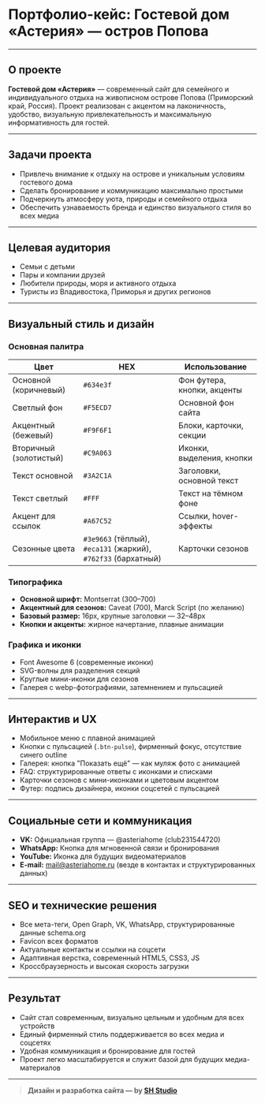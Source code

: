 # Портфолио-кейс: Гостевой дом «Астерия» — остров Попова

---

## О проекте

**Гостевой дом «Астерия»** — современный сайт для семейного и индивидуального отдыха на живописном острове Попова (Приморский край, Россия). Проект реализован с акцентом на лаконичность, удобство, визуальную привлекательность и максимальную информативность для гостей.

---

## Задачи проекта
- Привлечь внимание к отдыху на острове и уникальным условиям гостевого дома
- Сделать бронирование и коммуникацию максимально простыми
- Подчеркнуть атмосферу уюта, природы и семейного отдыха
- Обеспечить узнаваемость бренда и единство визуального стиля во всех медиа

---

## Целевая аудитория
- Семьи с детьми
- Пары и компании друзей
- Любители природы, моря и активного отдыха
- Туристы из Владивостока, Приморья и других регионов

---

## Визуальный стиль и дизайн

### Основная палитра
| Цвет                | HEX        | Использование                        |
|---------------------|------------|--------------------------------------|
| Основной (коричневый) | `#634e3f`  | Фон футера, кнопки, акценты          |
| Светлый фон         | `#F5ECD7`  | Основной фон сайта                   |
| Акцентный (бежевый) | `#F9F6F1`  | Блоки, карточки, секции              |
| Вторичный (золотистый) | `#C9A063`  | Иконки, выделения, кнопки            |
| Текст основной      | `#3A2C1A`  | Заголовки, основной текст            |
| Текст светлый       | `#FFF`     | Текст на тёмном фоне                 |
| Акцент для ссылок   | `#A67C52`  | Ссылки, hover-эффекты                |
| Сезонные цвета      | `#3e9663` (тёплый), `#eca131` (жаркий), `#762f33` (бархатный) | Карточки сезонов |

### Типографика
- **Основной шрифт:** Montserrat (300–700)
- **Акцентный для сезонов:** Caveat (700), Marck Script (по желанию)
- **Базовый размер:** 16px, крупные заголовки — 32–48px
- **Кнопки и акценты:** жирное начертание, плавные анимации

### Графика и иконки
- Font Awesome 6 (современные иконки)
- SVG-волны для разделения секций
- Круглые мини-иконки для сезонов
- Галерея с webp-фотографиями, затемнением и пульсацией

---

## Интерактив и UX
- Мобильное меню с плавной анимацией
- Кнопки с пульсацией (`.btn-pulse`), фирменный фокус, отсутствие синего outline
- Галерея: кнопка "Показать ещё" — как муляж фото с анимацией
- FAQ: структурированные ответы с иконками и списками
- Карточки сезонов с мини-иконками и цветовым акцентом
- Футер: подпись дизайнера, иконки соцсетей с пульсацией

---

## Социальные сети и коммуникация
- **VK:** Официальная группа — @asteriahome (club231544720)
- **WhatsApp:** Кнопка для мгновенной связи и бронирования
- **YouTube:** Иконка для будущих видеоматериалов
- **E-mail:** mail@asteriahome.ru (везде в контактах и структурированных данных)

---

## SEO и технические решения
- Все мета-теги, Open Graph, VK, WhatsApp, структурированные данные schema.org
- Favicon всех форматов
- Актуальные контакты и ссылки на соцсети
- Адаптивная верстка, современный HTML5, CSS3, JS
- Кроссбраузерность и высокая скорость загрузки

---

## Результат
- Сайт стал современным, визуально цельным и удобным для всех устройств
- Единый фирменный стиль поддерживается во всех медиа и соцсетях
- Удобная коммуникация и бронирование для гостей
- Проект легко масштабируется и служит базой для будущих медиа-материалов

---

> **Дизайн и разработка сайта — by [SH Studio](https://www.shstudiodev.ru/)** 